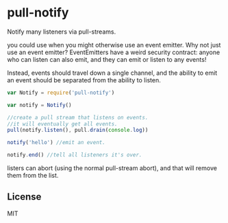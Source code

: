 # pull-notify

Notify many listeners via pull-streams.

you could use when you might otherwise use an event emitter.
Why not just use an event emitter? EventEmitters have a weird
security contract: anyone who can listen can also emit,
and they can emit or listen to any events!

Instead, events should travel down a single channel,
and the ability to emit an event should be separated from
the ability to listen.


``` js
var Notify = require('pull-notify')

var notify = Notify()

//create a pull stream that listens on events.
//it will eventually get all events.
pull(notify.listen(), pull.drain(console.log))

notify('hello') //emit an event.

notify.end() //tell all listeners it's over.
```

listers can abort (using the normal pull-stream abort),
and that will remove them from the list.


## License

MIT
